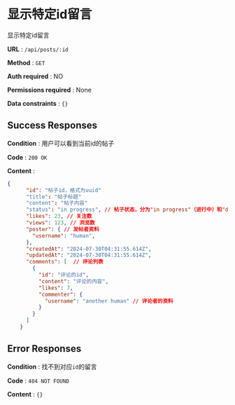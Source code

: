 # 显示特定id留言

显示特定id留言

**URL** : `/api/posts/:id`

**Method** : `GET`

**Auth required** : NO

**Permissions required** : None

**Data constraints** : `{}`

## Success Responses

**Condition** : 用户可以看到当前id的帖子

**Code** : `200 OK`

**Content** : 

```json
{
      "id": "帖子id，格式为uuid"
      "title": "帖子标题"
      "content": "帖子内容"
      "status": "in progress", // 帖子状态，分为"in progress"（进行中）和"done"（已完成）
      "likes": 23, // 关注数
      "views": 123, // 浏览数
      "poster": { // 发帖者资料
        "username": "human", 
      },
      "createdAt": "2024-07-30T04:31:55.614Z", 
      "updatedAt": "2024-07-30T04:31:55.614Z", 
      "comments": [  // 评论列表
        {
          "id": "评论的id", 
          "content": "评论的内容", 
          "likes": 7,
          "commenter": {
            "username": "another human" // 评论者的资料
          }
        }
      ]
    }
```
## Error Responses

**Condition** : 找不到对应`id`的留言

**Code** : `404 NOT FOUND`

**Content** : `{}`